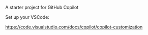 A starter project for GitHub Copilot

Set up your VSCode:

https://code.visualstudio.com/docs/copilot/copilot-customization